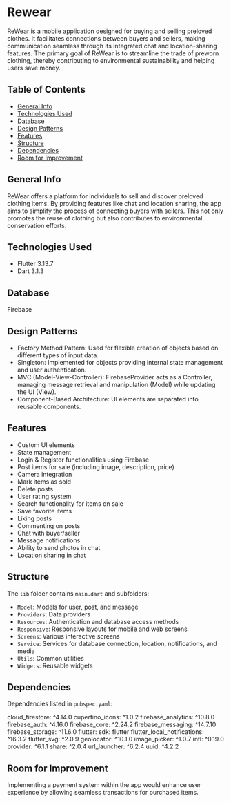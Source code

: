 # Rewear

ReWear is a mobile application designed for buying and selling preloved clothes. It facilitates connections between buyers and sellers, making communication seamless through its integrated chat and location-sharing features. The primary goal of ReWear is to streamline the trade of preworn clothing, thereby contributing to environmental sustainability and helping users save money.

## Table of Contents
- [General Info](#general-info)
- [Technologies Used](#technologies-used)
- [Database](#database)
- [Design Patterns](#design-patterns)
- [Features](#features)
- [Structure](#structure)
- [Dependencies](#dependencies)
- [Room for Improvement](#room-for-improvement)

## General Info
ReWear offers a platform for individuals to sell and discover preloved clothing items. By providing features like chat and location sharing, the app aims to simplify the process of connecting buyers with sellers. This not only promotes the reuse of clothing but also contributes to environmental conservation efforts.

## Technologies Used
- Flutter 3.13.7
- Dart 3.1.3

## Database
Firebase

## Design Patterns
- Factory Method Pattern: Used for flexible creation of objects based on different types of input data.
- Singleton: Implemented for objects providing internal state management and user authentication.
- MVC (Model-View-Controller): FirebaseProvider acts as a Controller, managing message retrieval and manipulation (Model) while updating the UI (View).
- Component-Based Architecture: UI elements are separated into reusable components.

## Features
- Custom UI elements
- State management
- Login & Register functionalities using Firebase
- Post items for sale (including image, description, price)
- Camera integration
- Mark items as sold
- Delete posts
- User rating system
- Search functionality for items on sale
- Save favorite items
- Liking posts
- Commenting on posts
- Chat with buyer/seller
- Message notifications
- Ability to send photos in chat
- Location sharing in chat

## Structure
The `lib` folder contains `main.dart` and subfolders:
- `Model`: Models for user, post, and message
- `Providers`: Data providers
- `Resources`: Authentication and database access methods
- `Responsive`: Responsive layouts for mobile and web screens
- `Screens`: Various interactive screens
- `Service`: Services for database connection, location, notifications, and media
- `Utils`: Common utilities
- `Widgets`: Reusable widgets

## Dependencies
Dependencies listed in `pubspec.yaml`:

cloud_firestore: ^4.14.0
cupertino_icons: ^1.0.2
firebase_analytics: ^10.8.0
firebase_auth: ^4.16.0
firebase_core: ^2.24.2
firebase_messaging: ^14.7.10
firebase_storage: ^11.6.0
flutter:
sdk: flutter
flutter_local_notifications: ^16.3.2
flutter_svg: ^2.0.9
geolocator: ^10.1.0
image_picker: ^1.0.7
intl: ^0.19.0
provider: ^6.1.1
share: ^2.0.4
url_launcher: ^6.2.4
uuid: ^4.2.2

## Room for Improvement
Implementing a payment system within the app would enhance user experience by allowing seamless transactions for purchased items.



